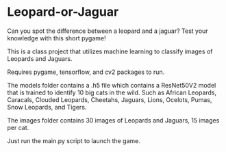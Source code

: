 # Leopard-or-Jaguar
Can you spot the difference between a leopard and a jaguar? Test your knowledge with this short pygame!

This is a class project that utilizes machine learning to classify images of Leopards and Jaguars.

Requires pygame, tensorflow, and cv2 packages to run.

The models folder contains a .h5 file which contains a ResNet50V2 model that is trained to identify 10 big cats in the wild. Such as African Leopards, Caracals, Clouded Leopards, Cheetahs, Jaguars, Lions, Ocelots, Pumas, Snow Leopards, and Tigers.

The images folder contains 30 images of Leopards and Jaguars, 15 images per cat.

Just run the main.py script to launch the game.
